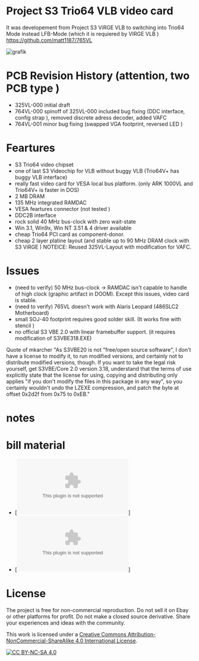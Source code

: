 # Project  S3 Trio64 VLB  video card
It was developement from Project S3 ViRGE VLB   to switching into Trio64 Mode instead  LFB-Mode (which it is requiered by VIRGE VLB )
https://github.com/matt1187/765VL

![grafik](https://github.com/matt1187/764VL/assets/155289528/fb30cfb3-c5dd-4119-bc6e-0a928e994fff)


# PCB Revision History  (attention, two PCB type )
- 325VL-000 initial draft
- 764VL-000 spinoff of 325VL-000 included bug fixing (DDC interface, config strap ), removed discrete adress decoder, added VAFC
- 764VL-001 minor bug fixing (swapped VGA footprint, reversed LED )

# Feartures
- S3 Trio64 video chipset
- one of last S3 Videochip for VLB without buggy VLB (Trio64V+ has buggy VLB interface)
- really fast video card for VESA local bus platform. (only ARK 1000VL and Trio64V+ is faster in DOS)
- 2 MB DRAM
- 135 MHz integrated RAMDAC
- VESA feartures connector (not tested )
- DDC2B interface
- rock solid  40 MHz bus-clock with zero wait-state
- Win 3.1, Win9x, Win NT 3.51 & 4 driver available
- cheap Trio64 PCI card as component-donor.
- cheap 2 layer platine layout (and stable up to 90 MHz DRAM clock with S3 ViRGE ) NOTEICE: Reused 325VL-Layout with modification for VAFC.
  
# Issues 
- (need to verify) 50 MHz bus-clock -> RAMDAC isn't capable to handle of high clock (graphic artifact in DOOM). Except this issues,  video card is stable.
- (need to verify) 765VL doesn't work with Alaris Leopard (486SLC2 Motherboard) 
- small SOJ-40 footprint requires good solder skill. (It works fine with stencil )
- no official S3 VBE 2.0  with linear framebuffer support. (it requires modification of S3VBE318.EXE)

Quote of mkarcher "As S3VBE20 is not "free/open source software", I don't have a license to modify it, to run modified versions, and certainly not to distribute modified versions, though. If you want to take the legal risk yourself, get S3VBE/Core 2.0 version 3.18, understand that the terms of use explicitly state that the license for using, copying and distributing only applies "if you don't modify the files in this package in any way", so you certainly wouldn't undo the LZEXE compression, and patch the byte at offset 0x2d2f from 0x75 to 0xEB."

# notes

# bill material

- [![csv-file ](https://github.com/matt1187/764VL/blob/main/Gerber/764VL-001.csv)]
- [![gerber-file ](https://github.com/matt1187/764VL/blob/main/Gerber/764VL-001.zip)]

 # License
The project is free for non-commercial reproduction. Do not sell it on Ebay or other platforms for profit. Do not make a closed source derivative. Share your experiences and ideas with the community.

This work is licensed under a [Creative Commons Attribution-NonCommercial-ShareAlike 4.0 International License][cc-by-nc-sa].

[![CC BY-NC-SA 4.0][cc-by-nc-sa-image]][cc-by-nc-sa]

[cc-by-nc-sa]: http://creativecommons.org/licenses/by-nc-sa/4.0/
[cc-by-nc-sa-image]: https://licensebuttons.net/l/by-nc-sa/4.0/88x31.png

